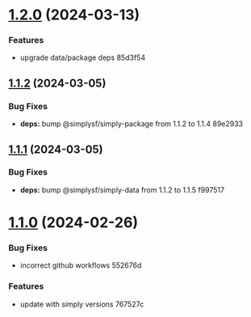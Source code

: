 # [1.2.0](/compare/1.1.2...1.2.0) (2024-03-13)


### Features

* upgrade data/package deps 85d3f54



## [1.1.2](/compare/1.1.1...1.1.2) (2024-03-05)


### Bug Fixes

* **deps:** bump @simplysf/simply-package from 1.1.2 to 1.1.4 89e2933



## [1.1.1](/compare/1.1.0...1.1.1) (2024-03-05)


### Bug Fixes

* **deps:** bump @simplysf/simply-data from 1.1.2 to 1.1.5 f997517



# [1.1.0](/compare/767527c95008af3ac96c3e904c34248dec558792...1.1.0) (2024-02-26)


### Bug Fixes

* incorrect github workflows 552676d


### Features

* update with simply versions 767527c



